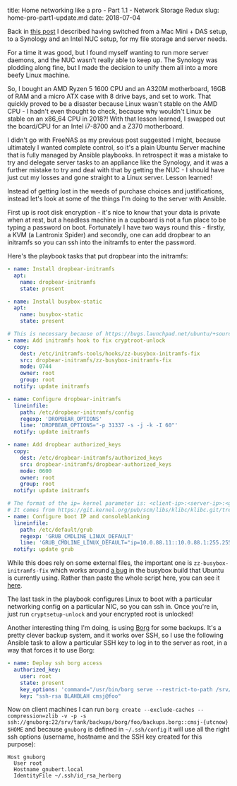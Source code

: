 title: Home networking like a pro - Part 1.1 - Network Storage Redux
slug: home-pro-part1-update.md
date: 2018-07-04


Back in [this post](/2017/06/22/home-pro-part-1-nas.html) I described having switched from a Mac Mini + DAS setup, to a Synology and an Intel NUC setup, for my file storage and server needs.

For a time it was good, but I found myself wanting to run more server daemons, and the NUC wasn't really able to keep up. The Synology was plodding along fine, but I made the decision to unify them all into a more beefy Linux machine.

So, I bought an AMD Ryzen 5 1600 CPU and an A320M motherboard, 16GB of RAM and a micro ATX case with 8 drive bays, and set to work. That quickly proved to be a disaster because Linux wasn't stable on the AMD CPU - I hadn't even thought to check, because why wouldn't Linux be stable on an x86_64 CPU in 2018?! With that lesson learned, I swapped out the board/CPU for an Intel i7-8700 and a Z370 motherboard.

I didn't go with FreeNAS as my previous post suggested I might, because ultimately I wanted complete control, so it's a plain Ubuntu Server machine that is fully managed by Ansible playbooks. In retrospect it was a mistake to try and delegate server tasks to an appliance like the Synology, and it was a further mistake to try and deal with that by getting the NUC - I should have just cut my losses and gone straight to a Linux server. Lesson learned!

Instead of getting lost in the weeds of purchase choices and justifications, instead let's look at some of the things I'm doing to the server with Ansible.

First up is root disk encryption - it's nice to know that your data is private when at rest, but a headless machine in a cupboard is not a fun place to be typing a password on boot. Fortunately I have two ways round this - firstly, a KVM (a Lantronix Spider) and secondly, one can add dropbear to an initramfs so you can ssh into the initramfs to enter the password.

Here's the playbook tasks that put dropbear into the initramfs:

```yaml
- name: Install dropbear-initramfs
  apt:
    name: dropbear-initramfs
    state: present

- name: Install busybox-static
  apt:
    name: busybox-static
    state: present

# This is necessary because of https://bugs.launchpad.net/ubuntu/+source/busybox/+bug/1651818
- name: Add initramfs hook to fix cryptroot-unlock
  copy:
    dest: /etc/initramfs-tools/hooks/zz-busybox-initramfs-fix
    src: dropbear-initramfs/zz-busybox-initramfs-fix
    mode: 0744
    owner: root
    group: root
  notify: update initramfs

- name: Configure dropbear-initramfs
  lineinfile:
    path: /etc/dropbear-initramfs/config
    regexp: 'DROPBEAR_OPTIONS'
    line: 'DROPBEAR_OPTIONS="-p 31337 -s -j -k -I 60"'
  notify: update initramfs

- name: Add dropbear authorized_keys
  copy:
    dest: /etc/dropbear-initramfs/authorized_keys
    src: dropbear-initramfs/dropbear-authorized_keys
    mode: 0600
    owner: root
    group: root
  notify: update initramfs

# The format of the ip= kernel parameter is: <client-ip>:<server-ip>:<gw-ip>:<netmask>:<hostname>:<device>:<autoconf>
# It comes from https://git.kernel.org/pub/scm/libs/klibc/klibc.git/tree/usr/kinit/ipconfig/README.ipconfig?id=HEAD
- name: Configure boot IP and consoleblanking
  lineinfile:
    path: /etc/default/grub
    regexp: 'GRUB_CMDLINE_LINUX_DEFAULT'
    line: 'GRUB_CMDLINE_LINUX_DEFAULT="ip=10.0.88.11::10.0.88.1:255.255.255.0:gnubert:enp0s31f6:none loglevel=7 consoleblank=0"'
  notify: update grub
```

While this does rely on some external files, the important one is `zz-busybox-initramfs-fix` which works around [a bug](https://bugs.launchpad.net/ubuntu/+source/busybox/+bug/1651818) in the busybox build that Ubuntu is currently using. Rather than paste the whole script here, you can see it [here](https://gist.github.com/cmsj/515fbf602f983e796ea11f95ce32d537).

The last task in the playbook configures Linux to boot with a particular networking config on a particular NIC, so you can ssh in. Once you're in, just run `cryptsetup-unlock` and your encrypted root is unlocked!

Another interesting thing I'm doing, is using [Borg](https://github.com/borgbackup) for some backups. It's a pretty clever backup system, and it works over SSH, so I use the following Ansible task to allow a particular SSH key to log in to the server as root, in a way that forces it to use Borg:

```yaml
- name: Deploy ssh borg access
  authorized_key:
    user: root
    state: present
    key_options: 'command="/usr/bin/borg serve --restrict-to-path /srv/tank/backups/borg",restrict'
    key: "ssh-rsa BLAHBLAH cmsj@foo"
```

Now on client machines I can run ```borg create --exclude-caches --compression=zlib -v -p -s ssh://gnuborg:22/srv/tank/backups/borg/foo/backups.borg::cmsj-{utcnow} $HOME``` and because `gnuborg` is defined in `~/.ssh/config` it will use all the right ssh options (username, hostname and the SSH key created for this purpose):

```
Host gnuborg
  User root
  Hostname gnubert.local
  IdentityFile ~/.ssh/id_rsa_herborg
```